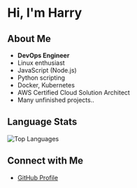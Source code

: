 # Hi, I'm Harry

## About Me

- **DevOps Engineer**
- Linux enthusiast
- JavaScript (Node.js)
- Python scripting
- Docker, Kubernetes
- AWS Certified Cloud Solution Architect
- Many unfinished projects..
  
## Language Stats

![Top Languages](https://github-readme-stats.vercel.app/api/top-langs/?username=arushdesp&layout=compact&hide_border=true&theme=github_dark)

## Connect with Me

- [GitHub Profile](https://github.com/arushdesp)
